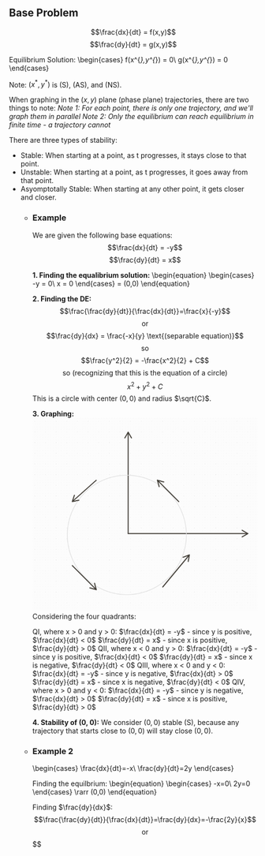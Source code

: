 ## Base Problem
$$\frac{dx}{dt} = f(x,y)$$
$$\frac{dy}{dt} = g(x,y)$$

Equilibrium Solution:
\begin{cases}
f(x^{*},y^{*}) = 0\\
g(x^{*},y^{*}) = 0
\end{cases}

Note:
$(x^{*},y^{*})$ is (S), (AS), and (NS).

When graphing in the $(x,y)$ plane (phase plane) trajectories, there are two things to note:
*Note 1: For each point, there is only one trajectory, and we'll graph them in parallel*
*Note 2: Only the equilibrium can reach equilibrium in finite time - a trajectory cannot*

There are three types of stability:
* Stable: When starting at a point, as t progresses, it stays close to that point.
* Unstable: When starting at a point, as t progresses, it goes away from that point.
* Asyomptotally Stable: When starting at any other point, it gets closer and closer.
	- ### Example
	  We are given the following base equations:
	  $$\frac{dx}{dt} = -y$$
	  $$\frac{dy}{dt} = x$$
	  
	  **1. Finding the equalibrium solution:**
	  \begin{equation}
	  \begin{cases}
	  -y = 0\\
	  x = 0
	  \end{cases}
	  = (0,0)
	  \end{equation}
	  
	  **2. Finding the DE:**
	  $$\frac{\frac{dy}{dt}}{\frac{dx}{dt}}=\frac{x}{-y}$$
	  $$\text{or}$$
	  $$\frac{dy}{dx} = \frac{-x}{y} \text{(separable equation)}$$
	  $$\text{so}$$
	  $$\frac{y^2}{2} = -\frac{x^2}{2} + C$$
	  $$\text{so (recognizing that this is the equation of a circle)}$$
	  $$x^2 + y^2 + C$$
	  This is a circle with center $(0,0)$ and radius $\sqrt{C}$.
	  
	  **3. Graphing:**
	  ![image.png](../assets/image_1712158745788_0.png) 
	  Considering the four quadrants:
	  
	  QI, where x > 0 and y > 0:
	  $\frac{dx}{dt} = -y$ - since y is positive, $\frac{dx}{dt} < 0$
	  $\frac{dy}{dt} = x$ - since x is positive, $\frac{dy}{dt} > 0$
	  QII, where x < 0 and y > 0:
	  $\frac{dx}{dt} = -y$ - since y is positive, $\frac{dx}{dt} < 0$
	  $\frac{dy}{dt} = x$ - since x is negative, $\frac{dy}{dt} < 0$
	  QIII, where x < 0 and y < 0:
	  $\frac{dx}{dt} = -y$ - since y is negative, $\frac{dx}{dt} > 0$
	  $\frac{dy}{dt} = x$ - since x is negative, $\frac{dy}{dt} < 0$
	  QIV, where x > 0 and y < 0:
	  $\frac{dx}{dt} = -y$ - since y is negative, $\frac{dx}{dt} > 0$
	  $\frac{dy}{dt} = x$ - since x is positive, $\frac{dy}{dt} > 0$
	  
	  **4. Stability of (0, 0):**
	  We consider $(0,0)$ stable (S), because any trajectory that starts close to $(0,0)$ will stay close $(0,0)$.
	- ### Example 2
	  \begin{cases}
	  \frac{dx}{dt}=-x\\
	  \frac{dy}{dt}=2y
	  \end{cases}
	  
	  Finding the equilbrium:
	  \begin{equation}
	  \begin{cases}
	  -x=0\\
	  2y=0
	  \end{cases} \rarr (0,0)
	  \end{equation}
	  
	  Finding $\frac{dy}{dx}$:
	  $$\frac{\frac{dy}{dt}}{\frac{dx}{dt}}=\frac{dy}{dx}=-\frac{2y}{x}$$
	  $$\text{or}$$
	  $$\$$